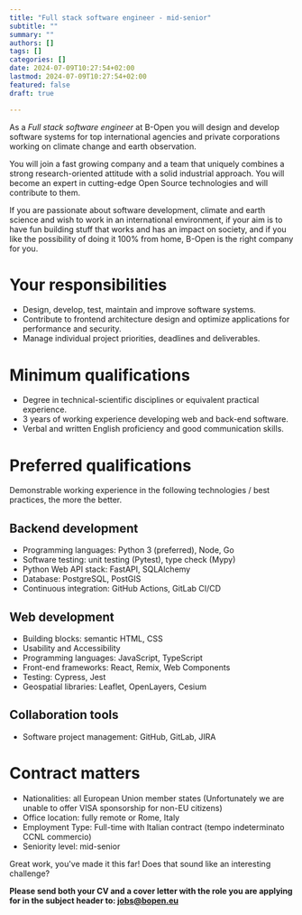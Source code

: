 ```yaml
---
title: "Full stack software engineer - mid-senior"
subtitle: ""
summary: ""
authors: []
tags: []
categories: []
date: 2024-07-09T10:27:54+02:00
lastmod: 2024-07-09T10:27:54+02:00
featured: false
draft: true

---
```


As a <!---
job title
-->
_Full stack software engineer_
at B-Open you will <!---
job short description
-->
design and develop software systems for top international agencies and private corporations working on climate change and earth observation.
<!---
common foreword
-->
You will join a fast growing company and
a team that uniquely combines a strong research-oriented attitude with a solid industrial approach.
You will become an expert in cutting-edge Open Source technologies and will contribute to them.

If you are passionate about software development, climate and earth science and wish to work in an international environment, if your aim is to have fun building stuff that works and has an impact on society, and if you like the possibility of doing it 100% from home, B-Open is the right company for you.

<!---
job long description
-->

# Your responsibilities

* Design, develop, test, maintain and improve software systems.
* Contribute to frontend architecture design and optimize applications for performance and security.
* Manage individual project priorities, deadlines and deliverables.

# Minimum qualifications

* Degree in technical-scientific disciplines or equivalent practical experience.
* 3 years of working experience developing web and back-end software.
* Verbal and written English proficiency and good communication skills.

# Preferred qualifications

Demonstrable working experience in the following technologies / best practices, the more the better.

## Backend development

* Programming languages: Python 3 (preferred), Node, Go
* Software testing: unit testing (Pytest), type check (Mypy)
* Python Web API stack: FastAPI, SQLAlchemy
* Database: PostgreSQL, PostGIS
* Continuous integration: GitHub Actions, GitLab CI/CD

## Web development

* Building blocks: semantic HTML, CSS
* Usability and Accessibility
* Programming languages: JavaScript, TypeScript
* Front-end frameworks: React, Remix, Web Components
* Testing: Cypress, Jest
* Geospatial libraries: Leaflet, OpenLayers, Cesium

## Collaboration tools

* Software project management: GitHub, GitLab, JIRA

<!---
common closing
-->

# Contract matters

* Nationalities: all European Union member states (Unfortunately we are unable to offer VISA sponsorship for non-EU citizens)
* Office location: fully remote or Rome, Italy
* Employment Type: Full-time with Italian contract (tempo indeterminato CCNL commercio)
* Seniority level: mid-senior

Great work, you've made it this far!
Does that sound like an interesting challenge?

**Please send both your CV and a cover letter with the role you are applying for in the subject header to: jobs@bopen.eu**
